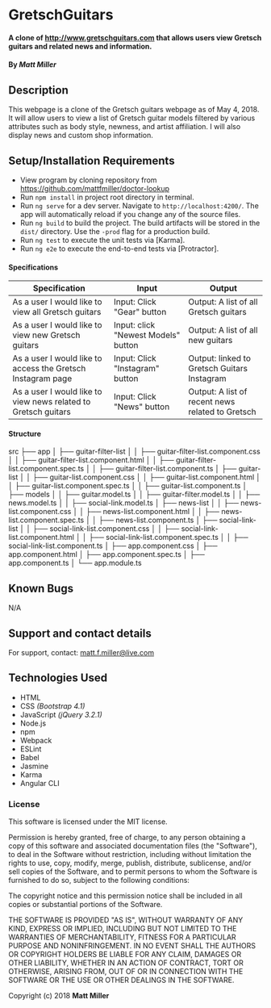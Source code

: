 # GretschGuitars

#### A clone of http://www.gretschguitars.com that allows users view Gretsch guitars and related news and information.

#### By _**Matt Miller**_

## Description

This webpage is a clone of the Gretsch guitars webpage as of May 4, 2018. It will allow users to view a list of Gretsch guitar models filtered by various attributes such as body style, newness, and artist affiliation. I will also display news and custom shop information.

## Setup/Installation Requirements

* View program by cloning repository from https://github.com/mattfmiller/doctor-lookup
* Run `npm install` in project root directory in terminal.
* Run `ng serve` for a dev server. Navigate to `http://localhost:4200/`. The app will automatically reload if you change any of the source files.
* Run `ng build` to build the project. The build artifacts will be stored in the `dist/` directory. Use the `-prod` flag for a production build.
* Run `ng test` to execute the unit tests via [Karma].
* Run `ng e2e` to execute the end-to-end tests via [Protractor].

#### Specifications

| Specification | Input | Output |
| --- | --- | --- |
| As a user I would like to view all Gretsch guitars | Input: Click "Gear" button  | Output: A list of all Gretsch guitars |
| As a user I would like to view new Gretsch guitars | Input: click "Newest Models" button  | Output: A list of all new guitars |
| As a user I would like to access the Gretsch Instagram page | Input: Click "Instagram" button | Output: linked to Gretsch Guitars Instagram |
| As a user I would like to view news related to Gretsch guitars | Input: Click "News" button  | Output: A list of recent news related to Gretsch |

#### Structure
src
├── app
│   ├── guitar-filter-list
│   │   ├── guitar-filter-list.component.css
│   │   ├── guitar-filter-list.component.html
│   │   ├── guitar-filter-list.component.spec.ts
│   │   ├── guitar-filter-list.component.ts
│   ├── guitar-list
│   │   ├── guitar-list.component.css
│   │   ├── guitar-list.component.html
│   │   ├── guitar-list.component.spec.ts
│   │   ├── guitar-list.component.ts
│   ├── models
│   │   ├── guitar.model.ts
│   │   ├── guitar-filter.model.ts
│   │   ├── news.model.ts
│   │   ├── social-link.model.ts
│   ├── news-list
│   │   ├── news-list.component.css
│   │   ├── news-list.component.html
│   │   ├── news-list.component.spec.ts
│   │   ├── news-list.component.ts
│   ├── social-link-list
│   │   ├── social-link-list.component.css
│   │   ├── social-link-list.component.html
│   │   ├── social-link-list.component.spec.ts
│   │   ├── social-link-list.component.ts
│   ├── app.component.css
│   ├── app.component.html
│   ├── app.component.spec.ts
│   ├── app.component.ts
│   └── app.module.ts


## Known Bugs

N/A

## Support and contact details

For support, contact: matt.f.miller@live.com

## Technologies Used

* HTML
* CSS _(Bootstrap 4.1)_
* JavaScript _(jQuery 3.2.1)_
* Node.js
* npm
* Webpack
* ESLint
* Babel
* Jasmine
* Karma
* Angular CLI

### License

This software is licensed under the MIT license.

Permission is hereby granted, free of charge, to any person obtaining a copy of this software and associated documentation files (the "Software"), to deal in the Software without restriction, including without limitation the rights to use, copy, modify, merge, publish, distribute, sublicense, and/or sell copies of the Software, and to permit persons to whom the Software is furnished to do so, subject to the following conditions:

The copyright notice and this permission notice shall be included in all copies or substantial portions of the Software.

THE SOFTWARE IS PROVIDED "AS IS", WITHOUT WARRANTY OF ANY KIND, EXPRESS OR IMPLIED, INCLUDING BUT NOT LIMITED TO THE WARRANTIES OF MERCHANTABILITY, FITNESS FOR A PARTICULAR PURPOSE AND NONINFRINGEMENT. IN NO EVENT SHALL THE AUTHORS OR COPYRIGHT HOLDERS BE LIABLE FOR ANY CLAIM, DAMAGES OR OTHER LIABILITY, WHETHER IN AN ACTION OF CONTRACT, TORT OR OTHERWISE, ARISING FROM, OUT OF OR IN CONNECTION WITH THE SOFTWARE OR THE USE OR OTHER DEALINGS IN THE SOFTWARE.

Copyright (c) 2018 **Matt Miller**
